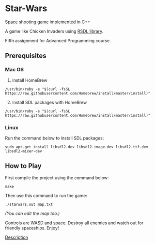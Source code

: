 # Star-Wars

Space shooting game implemented in C++

A game like Chicken Invaders using [RSDL library](https://github.com/UTAP/RSDL).

Fifth assignment for Advanced Programming course.

## Prerequisites

### Mac OS

1. Install HomeBrew

```
/usr/bin/ruby -e "$(curl -fsSL https://raw.githubusercontent.com/Homebrew/install/master/install)"
```

2. Install SDL packages with HomeBrew


```
/usr/bin/ruby -e "$(curl -fsSL https://raw.githubusercontent.com/Homebrew/install/master/install)"
```

### Linux

Run the command below to install SDL packages:

```
sudo apt-get install libsdl2-dev libsdl2-image-dev libsdl2-ttf-dev libsdl2-mixer-dev 
```

## How to Play

First compile the project using the command below:

```
make
```

Then use this command to run the game:
```
./starwars.out map.txt
```

<i>(You can edit the map too.)</i>

Controls are WASD and space. Destroy all enemies and watch out for friendly spaceships. Enjoy!

[Description](APS01-A1-Description.pdf)
